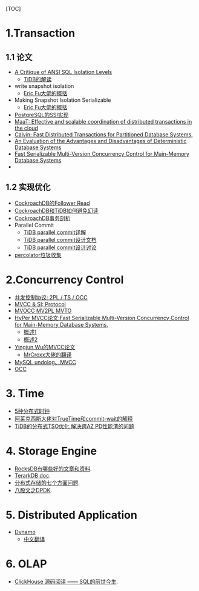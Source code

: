 [TOC]



# 1.Transaction
## 1.1 论文
- [A Critique of ANSI SQL Isolation Levels](https://www.microsoft.com/en-us/research/wp-content/uploads/2016/02/tr-95-51.pdf)
  - [TiDB的解读](https://cn.pingcap.com/blog/take-you-through-the-isolation-level-of-tidb-1/)
- write snapshot isolation
  - [Eric Fu大佬的概括](https://zhuanlan.zhihu.com/p/103456520)
- Making Snapshot Isolation Serializable
  - [Eric Fu大佬的概括](https://zhuanlan.zhihu.com/p/103553619)
- [PostgreSQL的SSI实现](https://arxiv.org/pdf/1208.4179.pdf)
- [MaaT: Effective and scalable coordination of distributed
transactions in the cloud](http://www.nawab.me/Uploads/MaaT_VLDB2014.pdf)
- [Calvin: Fast Distributed Transactions for Partitioned Database Systems,](https://cs.yale.edu/homes/thomson/publications/calvin-sigmod12.pdf)
- [An Evaluation of the Advantages and Disadvantages of Deterministic Database Systems](http://www.vldb.org/pvldb/vol7/p821-ren.pdf)
- [Fast Serializable Multi-Version Concurrency Control
for Main-Memory Database Systems](https://db.in.tum.de/~muehlbau/papers/mvcc.pdf)
- 
## 1.2 实现优化
- [CockroachDB的Follower Read](https://www.scienjus.com/an-epic-read-on-follower-reads/)
- [CockroachDB和TiDB如何避免幻读](https://www.zenlife.tk/two-tso-or-one-tso.md)
- [CockroachDB事务剖析](https://zhuanlan.zhihu.com/p/571445272)
- Parallel Commit
  - [TiDB parallel commit详解](https://nan01ab.github.io/2021/06/Distributed-Txn(4).html)
  - [TiDB parallel commit设计文档](https://github.com/tikv/sig-transaction/blob/master/design/async-commit/parallel-commit-known-issues-and-solutions.md)
  - [TiDB parallel commit设计讨论](https://docs.google.com/document/d/1-yn5zyn8NpqXRii9sA5wDcNHL3L0BYVaEFyD-YChX1g/edit#heading=h.4qyuf3giaj3x)
- [percolator垃圾收集](https://blog.csdn.net/maxlovezyy/article/details/99707690)


# 2.Concurrency Control
- [并发控制协议: 2PL / TS / OCC](https://zhuanlan.zhihu.com/p/294657612)
- [MVCC & SI: Protocol](https://zhuanlan.zhihu.com/p/298576970)
- [MVOCC MV2PL MVTO](https://marsishandsome.github.io/2019/06/Multi_Version_Concurrency_Control)
- [HyPer MVCC论文:Fast Serializable Multi-Version Concurrency Control for Main-Memory Database Systems,](https://db.in.tum.de/~muehlbau/papers/mvcc.pdf)
  - [概述1](https://zhuanlan.zhihu.com/p/374241128)
  - [概述2](https://zhuanlan.zhihu.com/p/417271938)
- [Yingjun Wu的MVCC论文](https://www.vldb.org/pvldb/vol10/p781-Wu.pdf)
  - [MrCroxx大佬的翻译](https://blog.mrcroxx.com/posts/paper-reading/wu-vldb2017/)
- [MySQL undolog、MVCC](https://www.alibabacloud.com/blog/598966)
- [OCC](https://wangziqi2013.github.io/article/2018/03/21/Analyzing-OCC-Anomalies-and-Solutions.html)


# 3. Time
- [5种分布式时钟](http://yang.observer/2020/12/16/hlc/)
- [阿莱克西斯大佬对TrueTime和commit-wait的解释](https://zhuanlan.zhihu.com/p/44254954)
- [TiDB的分布式TSO优化 解决跨AZ PD性能渣的问题](https://cn.pingcap.com/blog/preliminary-study-on-cross-center-deployment-capability-of-tidb5.0/)



# 4. Storage Engine
-  [RocksDB有哪些好的文章和资料](https://www.zhihu.com/question/270732348/answer/356254676?utm_source=wechat_session&utm_medium=social&utm_oi=1012352443086028800&utm_content=group3_Answer&utm_campaign=shareopn).
-  [TerarkDB doc](https://bytedance.feishu.cn/docs/doccnZmYFqHBm06BbvYgjsHHcKc).
-  [分布式存储的七个方面问题](https://zhuanlan.zhihu.com/p/369581725?utm_source=wechat_session&utm_medium=social&utm_oi=1012352443086028800).
-  [八股文之DPDK](https://zhuanlan.zhihu.com/p/387069915?utm_source=wechat_session&utm_medium=social&utm_oi=1012352443086028800).

# 5. Distributed Application
- [Dynamo]()
  - [中文翻译](http://arthurchiao.art/blog/amazon-dynamo-zh/)

# 6. OLAP
-  [ClickHouse 源码阅读 —— SQL的前世今生](https://zhuanlan.zhihu.com/p/181283645?utm_source=wechat_session&utm_medium=social&utm_oi=1012352443086028800).

